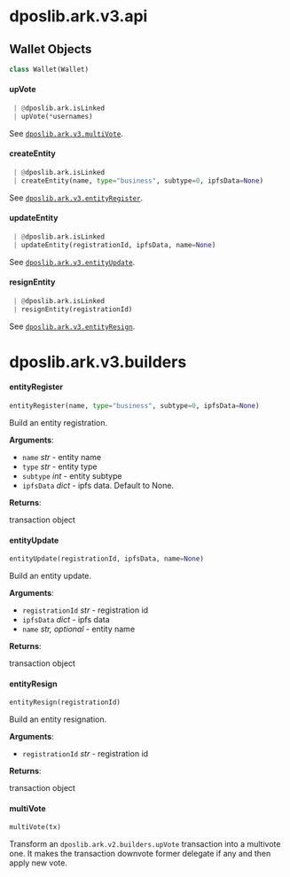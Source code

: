 <a name="dposlib.ark.v3.api"></a>
# dposlib.ark.v3.api

<a name="dposlib.ark.v3.api.Wallet"></a>
## Wallet Objects

```python
class Wallet(Wallet)
```

<a name="dposlib.ark.v3.api.Wallet.upVote"></a>
#### upVote

```python
 | @dposlib.ark.isLinked
 | upVote(*usernames)
```

See [`dposlib.ark.v3.multiVote`](v3.md#multivote).

<a name="dposlib.ark.v3.api.Wallet.createEntity"></a>
#### createEntity

```python
 | @dposlib.ark.isLinked
 | createEntity(name, type="business", subtype=0, ipfsData=None)
```

See [`dposlib.ark.v3.entityRegister`](v3.md#entityregister).

<a name="dposlib.ark.v3.api.Wallet.updateEntity"></a>
#### updateEntity

```python
 | @dposlib.ark.isLinked
 | updateEntity(registrationId, ipfsData, name=None)
```

See [`dposlib.ark.v3.entityUpdate`](v3.md#entityupdate).

<a name="dposlib.ark.v3.api.Wallet.resignEntity"></a>
#### resignEntity

```python
 | @dposlib.ark.isLinked
 | resignEntity(registrationId)
```

See [`dposlib.ark.v3.entityResign`](v3.md#entityresign).

<a name="dposlib.ark.v3.builders"></a>
# dposlib.ark.v3.builders

<a name="dposlib.ark.v3.builders.entityRegister"></a>
#### entityRegister

```python
entityRegister(name, type="business", subtype=0, ipfsData=None)
```

Build an entity registration.

**Arguments**:

- `name` _str_ - entity name
- `type` _str_ - entity type
- `subtype` _int_ - entity subtype
- `ipfsData` _dict_ - ipfs data. Default to None.

**Returns**:

  transaction object

<a name="dposlib.ark.v3.builders.entityUpdate"></a>
#### entityUpdate

```python
entityUpdate(registrationId, ipfsData, name=None)
```

Build an entity update.

**Arguments**:

- `registrationId` _str_ - registration id
- `ipfsData` _dict_ - ipfs data
- `name` _str, optional_ - entity name
  

**Returns**:

  transaction object

<a name="dposlib.ark.v3.builders.entityResign"></a>
#### entityResign

```python
entityResign(registrationId)
```

Build an entity resignation.

**Arguments**:

- `registrationId` _str_ - registration id
  

**Returns**:

  transaction object

<a name="dposlib.ark.v3.builders.multiVote"></a>
#### multiVote

```python
multiVote(tx)
```

Transform an `dposlib.ark.v2.builders.upVote` transaction into a multivote
one. It makes the transaction downvote former delegate if any and then
apply new vote.


